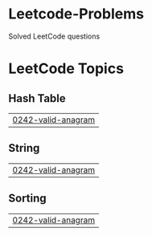 # Leetcode-Problems
Solved LeetCode questions

<!---LeetCode Topics Start-->
# LeetCode Topics
## Hash Table
|  |
| ------- |
| [0242-valid-anagram](https://github.com/ravitejat347/Leetcode-Problems/tree/master/0242-valid-anagram) |
## String
|  |
| ------- |
| [0242-valid-anagram](https://github.com/ravitejat347/Leetcode-Problems/tree/master/0242-valid-anagram) |
## Sorting
|  |
| ------- |
| [0242-valid-anagram](https://github.com/ravitejat347/Leetcode-Problems/tree/master/0242-valid-anagram) |
<!---LeetCode Topics End-->